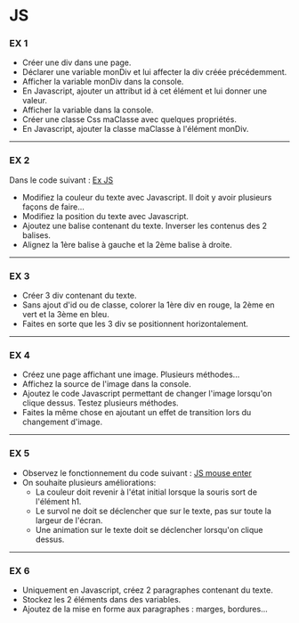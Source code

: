 # JS

### EX 1

- Créer une div dans une page.
- Déclarer une variable monDiv et lui affecter la div créée précédemment.
- Afficher la variable monDiv dans la console.
- En Javascript, ajouter un attribut id à cet élément et lui donner une valeur.
- Afficher la variable dans la console.
- Créer une classe Css maClasse avec quelques propriétés.
- En Javascript, ajouter la classe maClasse à l'élément monDiv.

<hr>

### EX 2

Dans le code suivant : <a href='https://codepen.io/SimplonCharleville/pen/ERgOvw' target='_blank'>Ex JS</a>

- Modifiez la couleur du texte avec Javascript. Il doit y avoir plusieurs façons de faire...
- Modifiez la position du texte avec Javascript.
- Ajoutez une balise contenant du texte. Inverser les contenus des 2 balises.
- Alignez la 1ère balise à gauche et la 2ème balise à droite.

<hr>

### EX 3

- Créer 3 div contenant du texte.
- Sans ajout d'id ou de classe, colorer la 1ère div en rouge, la 2ème en vert et la 3ème en bleu.
- Faites en sorte que les 3 div se positionnent horizontalement.

<hr>

### EX 4

- Créez une page affichant une image. Plusieurs méthodes...
- Affichez la source de l'image dans la console.
- Ajoutez le code Javascript permettant de changer l'image lorsqu'on clique dessus. Testez plusieurs méthodes.
- Faites la même chose en ajoutant un effet de transition lors du changement d'image.

<hr>

### EX 5

- Observez le fonctionnement du code suivant : <a href='https://codepen.io/SimplonCharleville/pen/NzREBG' target='_blank'>JS mouse enter</a>
- On souhaite plusieurs améliorations:
  - La couleur doit revenir à l'état initial lorsque la souris sort de l'élément h1.
  - Le survol ne doit se déclencher que sur le texte, pas sur toute la largeur de l'écran.
  - Une animation sur le texte doit se déclencher lorsqu'on clique dessus.
  
<hr>

### EX 6

- Uniquement en Javascript, créez 2 paragraphes contenant du texte.
- Stockez les 2 éléments dans des variables.
- Ajoutez de la mise en forme aux paragraphes : marges, bordures...

